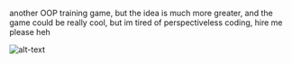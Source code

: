 another OOP training game, but the idea is much more greater,
and the game could be really cool,
but im tired of perspectiveless coding,
hire me please heh

![alt-text]('trash/introAnim.gif')
